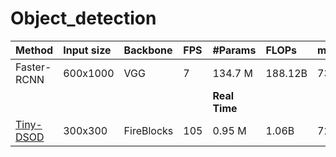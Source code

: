 # Object_detection


|Method       | Input size| Backbone   | FPS | #Params | FLOPs   | mAP(%)|  Venue    |
|:---         | :---      | :---       |:--- | :---    |:---     |:---   |  :---     |
|Faster-RCNN  | 600x1000  | VGG        | 7   | 134.7 M | 188.12B | 73.2  |           | 
| |||| **Real Time**  |
|[Tiny-DSOD](https://arxiv.org/abs/1807.11013) | 300x300   | FireBlocks | 105 | 0.95 M  | 1.06B   | 72.1  | [BMVC 2018](http://bmvc2018.org/contents/papers/0145.pdf) |
